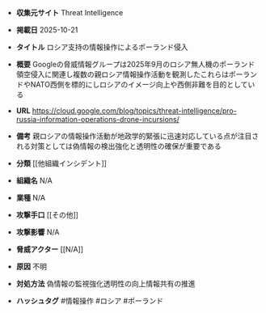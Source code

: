 - **収集元サイト**
Threat Intelligence

- **掲載日**
2025-10-21

- **タイトル**
ロシア支持の情報操作によるポーランド侵入

- **概要**
Googleの脅威情報グループは2025年9月のロシア無人機のポーランド領空侵入に関連し複数の親ロシア情報操作活動を観測したこれらはポーランドやNATO西側を標的にしロシアのイメージ向上や西側非難を目的としている

- **URL**
https://cloud.google.com/blog/topics/threat-intelligence/pro-russia-information-operations-drone-incursions/

- **備考**
親ロシアの情報操作活動が地政学的緊張に迅速対応している点が注目される対策としては偽情報の検出強化と透明性の確保が重要である

- **分類**
[[他組織インシデント]]

- **組織名**
N/A

- **業種**
N/A

- **攻撃手口**
[[その他]]

- **攻撃影響**
N/A

- **脅威アクター**
[[N/A]]

- **原因**
不明

- **対処方法**
偽情報の監視強化透明性の向上情報共有の推進

- **ハッシュタグ**
#情報操作 #ロシア #ポーランド

